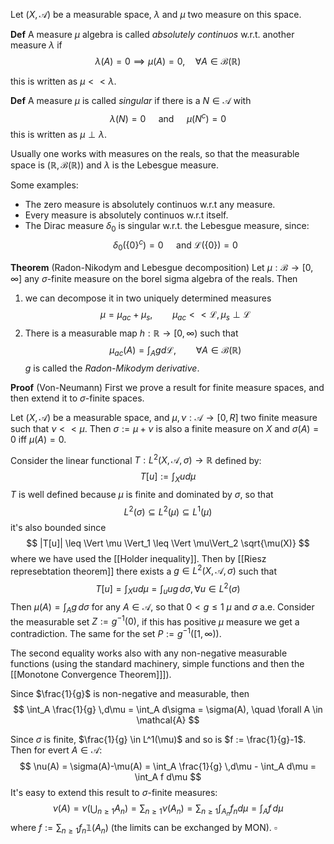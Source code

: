

Let $(X, \mathcal{A})$ be a measurable space, $\lambda$ and $\mu$ two measure on this space.

**Def**  A measure $\mu$ algebra is called _absolutely continuos_ w.r.t. another measure $\lambda$ if
$$
\lambda(A)=0 \implies \mu(A)=0, \quad \forall A \in \mathcal{B}(\mathbb{R})
$$

this is written as $\mu << \lambda$.

**Def**  A measure $\mu$  is called _singular_ if there is a $N \in \mathcal{A}$ with 
$$
\lambda(N)=0 \quad \text{ and }\quad \mu(N^c)=0
$$
this is written as $\mu \perp \lambda$.

Usually one works with measures on the reals, so that the measurable space is $(\mathbb{R}, \mathcal{B}(\mathbb{R}))$ and $\lambda$ is the Lebesgue measure.

Some examples: 
- The zero measure is absolutely continuos w.r.t any measure.
- Every measure is absolutely continuos w.r.t itself.
- The Dirac measure $\delta_0$ is singular w.r.t. the Lebesgue measure, since:
$$
\delta_0(\{0\}^c) = 0 \quad\text{ and } \mathcal{L}(\{0\}) = 0
$$



**Theorem** (Radon-Nikodym and Lebesgue decomposition) Let $\mu : \mathcal{B} \to [0, \infty]$ any $\sigma$-finite measure on the borel sigma algebra of the reals. Then 
1. we can decompose it in two uniquely determined measures
$$
\mu = \mu_{ac} + \mu_{s}, \qquad \mu_{ac} << \mathcal{L}, \, \mu_s \perp \mathcal{L}
$$
2. There is a measurable map $h: \mathbb{R} \to [0,\infty)$ such that
$$
\mu_{ac}(A) = \int_A g d\mathcal{L}, \qquad \forall A \in \mathcal{B}(\mathbb{R})
$$
$g$ is called the _Radon-Mikodym derivative_.

**Proof** (Von-Neumann) First we prove a result for finite measure spaces, and then extend it to $\sigma$-finite spaces.

Let $(X, \mathcal{A})$ be a measurable space, and $\mu,\nu : \mathcal{A} \to [0,R]$ two finite measure such that $\nu << \mu$. Then $\sigma := \mu + \nu$ is also a finite measure on $X$ and $\sigma(A) = 0$ iff $\mu(A)=0$.

Consider the linear functional $T : L^2(X,\mathcal{A}, \sigma) \to \mathbb{R}$ defined by:
$$
T[u] := \int_X u d\mu
$$
$T$ is well defined because $\mu$ is finite and dominated by $\sigma$, so that
$$
L^2(\sigma) \subseteq L^2(\mu) \subseteq L^1(\mu)
$$
it's also bounded since 
$$
|T[u]| \leq  \Vert \mu \Vert_1 \leq \Vert \mu\Vert_2 \sqrt{\mu(X)}
$$
where we have used the [[Holder inequality]]. 
Then by [[Riesz represebtation theorem]] there exists a $g \in L^2(X,\mathcal{A}, \sigma)$ such that
$$
T[u] = \int_X ud\mu = \int_u ug\,d\sigma, \forall u \in L^2(\sigma)
$$
Then $\mu(A) = \int_A g\,d\sigma$ for any $A \in \mathcal{A}$, so that $0 < g \leq 1$ $\mu$ and $\sigma$ a.e. Consider the measurable set $Z := g^{-1}(0)$, if this has positive $\mu$ measure we get a contradiction. The same for the set $P := g^{-1}([1,\infty))$.

The second equality works also with any non-negative measurable functions (using the standard machinery, simple functions and then the [[Monotone Convergence Theorem]]]).

Since $\frac{1}{g}$ is non-negative and measurable, then 
$$
\int_A \frac{1}{g} \,d\mu = \int_A d\sigma = \sigma(A), \quad \forall A \in \mathcal{A}
$$

Since $\sigma$ is finite, $\frac{1}{g} \in L^1(\mu)$ and so is $f := \frac{1}{g}-1$. Then for evert $A \in \mathcal{A}$:
$$
\nu(A) = \sigma(A)-\mu(A) = \int_A \frac{1}{g} \,d\mu - \int_A d\mu = \int_A f d\mu
$$
It's easy to extend this result to $\sigma$-finite measures:
$$
\nu(A) = \nu(\bigcup_{n \geq 1} A_n) = \sum_{n\geq 1} \nu(A_n) = \sum_{n \geq 1} \int_{A_n} f_n d\mu = \int_A f\,d\mu
$$
where $f := \sum_{n \geq 1} f_n \mathbb{1}(A_n)$ (the limits can be exchanged by MON). $\square$
